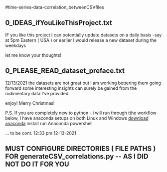 #time-series-data-correlation_betweenCSVfiles

## 0_IDEAS_ifYouLikeThisProject.txt
IF you like this project I can potentially update datasets on a daily basis
-say at 5pm Eastern ( USA ) or earlier I would release a new dataset during the weekdays

let me know your thoughts!






## 0_PLEASE_READ_dataset_preface.txt
12/13/2021
the datasets are not great but I am working bettering them going forward
some interesting insights can surely be gained from the rudimentary data I've provided

enjoy! Merry Christmas!


P.S. If you are completely new to python - i will run through tthe workflow below, I have anaconda setups on both Linux and Windows
[download anaconda](https://www.anaconda.com/ "anaconda")
install
run Anaconda powershell



 ... to be cont.
12:33 pm 12-13-2021




## MUST CONFIGURE DIRECTORIES ( FILE PATHS ) FOR generateCSV_correlations.py -- AS I DID NOT DO IT FOR YOU

